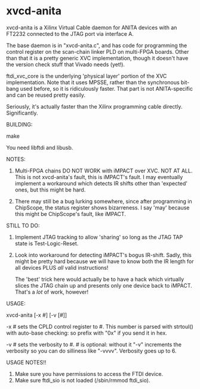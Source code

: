 # xvcd-anita

xvcd-anita is a Xilinx Virtual Cable daemon for ANITA devices with an
FT2232 connected to the JTAG port via interface A.

The base daemon is in "xvcd-anita.c", and has code for programming
the control register on the scan-chain linker PLD on multi-FPGA boards.
Other than that it is a pretty generic XVC implementation, though
it doesn't have the version check stuff that Vivado needs (yet!).

ftdi_xvc_core is the underlying 'physical layer' portion of the XVC
implementation. Note that it uses MPSSE, rather than the synchronous
bit-bang used before, so it is ridiculously faster. That part is not
ANITA-specific and can be reused pretty easily.

Seriously, it's actually faster than the Xilinx programming cable
directly. Significantly.

BUILDING:

make

You need libftdi and libusb.

NOTES:

1) Multi-FPGA chains DO NOT WORK with iMPACT over XVC. NOT AT ALL.
   This is not xvcd-anita's fault, this is iMPACT's fault.
   I may eventually implement a workaround which detects IR shifts
   other than 'expected' ones, but this might be hard.
   
2) There may still be a bug lurking somewhere, since after programming
   in ChipScope, the status register shows bizarreness. I say 'may'
   because this might be ChipScope's fault, like iMPACT.

STILL TO DO:

1) Implement JTAG tracking to allow 'sharing' so long as the JTAG TAP
   state is Test-Logic-Reset.

2) Look into workaround for detecting iMPACT's bogus IR-shift. Sadly,
   this might be pretty hard because we will have to know both the
   IR length for all devices PLUS *all* valid instructions!

   The 'best' trick here would actually be to have a hack which
   virtually slices the JTAG chain up and presents only one device
   back to iMPACT. That's a *lot* of work, however!

USAGE:

xvcd-anita [-x #] [-v [#]]

-x # sets the CPLD control register to #. This number is parsed with strtoul()
with auto-base checking: so prefix with "0x" if you send it in hex.

-v # sets the verbosity to #. # is optional: without it "-v" increments
the verbosity so you can do silliness like "-vvvv". Verbosity goes up to 6.

USAGE NOTES!!

1) Make sure you have permissions to access the FTDI device.
2) Make sure ftdi_sio is not loaded (/sbin/rmmod ftdi_sio).